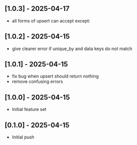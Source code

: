 ## [1.0.3] - 2025-04-17

- all forms of upsert can accept except:

## [1.0.2] - 2025-04-15

- give clearer error if unique_by and data keys do not match

## [1.0.1] - 2025-04-15

- fix bug when upsert should return nothing
- remove confusing errors

## [1.0.0] - 2025-04-15

- Initial feature set

## [0.1.0] - 2025-04-15

- Initial push

